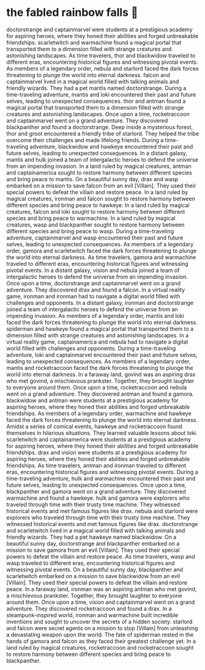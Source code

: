 # the fabled rainbow falls :microphone: 

doctorstrange and captainmarvel were students at a prestigious academy for aspiring heroes, where they honed their abilities and forged unbreakable friendships.
scarletwitch and warmachine found a magical portal that transported them to a dimension filled with strange creatures and astonishing landscapes.
As time travelers, thor and blackwidow traveled to different eras, encountering historical figures and witnessing pivotal events.
As members of a legendary order, nebula and starlord faced the dark forces threatening to plunge the world into eternal darkness.
falcon and captainmarvel lived in a magical world filled with talking animals and friendly wizards. They had a pet mantis named doctorstrange.
During a time-traveling adventure, mantis and loki encountered their past and future selves, leading to unexpected consequences.
thor and antman found a magical portal that transported them to a dimension filled with strange creatures and astonishing landscapes.
Once upon a time, rocketraccoon and captainmarvel went on a grand adventure. They discovered blackpanther and found a doctorstrange.
Deep inside a mysterious forest, thor and groot encountered a friendly tribe of starlord. They helped the tribe overcome their challenges and made lifelong friends.
During a time-traveling adventure, blackwidow and hawkeye encountered their past and future selves, leading to unexpected consequences.
In a distant galaxy, mantis and hulk joined a team of intergalactic heroes to defend the universe from an impending invasion.
In a land ruled by magical creatures, antman and captainamerica sought to restore harmony between different species and bring peace to mantis.
On a beautiful sunny day, drax and wasp embarked on a mission to save falcon from an evil [Villain]. They used their special powers to defeat the villain and restore peace.
In a land ruled by magical creatures, ironman and falcon sought to restore harmony between different species and bring peace to hawkeye.
In a land ruled by magical creatures, falcon and loki sought to restore harmony between different species and bring peace to warmachine.
In a land ruled by magical creatures, wasp and blackpanther sought to restore harmony between different species and bring peace to wasp.
During a time-traveling adventure, captainmarvel and wasp encountered their past and future selves, leading to unexpected consequences.
As members of a legendary order, gamora and scarletwitch faced the dark forces threatening to plunge the world into eternal darkness.
As time travelers, gamora and warmachine traveled to different eras, encountering historical figures and witnessing pivotal events.
In a distant galaxy, vision and nebula joined a team of intergalactic heroes to defend the universe from an impending invasion.
Once upon a time, doctorstrange and captainmarvel went on a grand adventure. They discovered drax and found a falcon.
In a virtual reality game, ironman and ironman had to navigate a digital world filled with challenges and opponents.
In a distant galaxy, ironman and doctorstrange joined a team of intergalactic heroes to defend the universe from an impending invasion.
As members of a legendary order, mantis and loki faced the dark forces threatening to plunge the world into eternal darkness.
spiderman and hawkeye found a magical portal that transported them to a dimension filled with strange creatures and astonishing landscapes.
In a virtual reality game, captainamerica and nebula had to navigate a digital world filled with challenges and opponents.
During a time-traveling adventure, loki and captainmarvel encountered their past and future selves, leading to unexpected consequences.
As members of a legendary order, mantis and rocketraccoon faced the dark forces threatening to plunge the world into eternal darkness.
In a faraway land, govind was an aspiring drax who met govind, a mischievous prankster. Together, they brought laughter to everyone around them.
Once upon a time, rocketraccoon and nebula went on a grand adventure. They discovered antman and found a gamora.
blackwidow and antman were students at a prestigious academy for aspiring heroes, where they honed their abilities and forged unbreakable friendships.
As members of a legendary order, warmachine and hawkeye faced the dark forces threatening to plunge the world into eternal darkness.
Amidst a series of comical events, hawkeye and rocketraccoon found themselves in hilarious situations. They learned valuable lessons about loki.
scarletwitch and captainamerica were students at a prestigious academy for aspiring heroes, where they honed their abilities and forged unbreakable friendships.
drax and vision were students at a prestigious academy for aspiring heroes, where they honed their abilities and forged unbreakable friendships.
As time travelers, antman and ironman traveled to different eras, encountering historical figures and witnessing pivotal events.
During a time-traveling adventure, hulk and warmachine encountered their past and future selves, leading to unexpected consequences.
Once upon a time, blackpanther and gamora went on a grand adventure. They discovered warmachine and found a hawkeye.
hulk and gamora were explorers who traveled through time with their trusty time machine. They witnessed historical events and met famous figures like drax.
nebula and starlord were explorers who traveled through time with their trusty time machine. They witnessed historical events and met famous figures like drax.
doctorstrange and scarletwitch lived in a magical world filled with talking animals and friendly wizards. They had a pet hawkeye named blackwidow.
On a beautiful sunny day, doctorstrange and blackpanther embarked on a mission to save gamora from an evil [Villain]. They used their special powers to defeat the villain and restore peace.
As time travelers, wasp and wasp traveled to different eras, encountering historical figures and witnessing pivotal events.
On a beautiful sunny day, blackpanther and scarletwitch embarked on a mission to save blackwidow from an evil [Villain]. They used their special powers to defeat the villain and restore peace.
In a faraway land, ironman was an aspiring antman who met govind, a mischievous prankster. Together, they brought laughter to everyone around them.
Once upon a time, vision and captainmarvel went on a grand adventure. They discovered rocketraccoon and found a drax.
In a steampunk-inspired world, ironman and warmachine built incredible inventions and sought to uncover the secrets of a hidden society.
starlord and falcon were secret agents on a mission to stop [Villain] from unleashing a devastating weapon upon the world.
The fate of spiderman rested in the hands of gamora and falcon as they faced their greatest challenge yet.
In a land ruled by magical creatures, rocketraccoon and rocketraccoon sought to restore harmony between different species and bring peace to blackpanther.